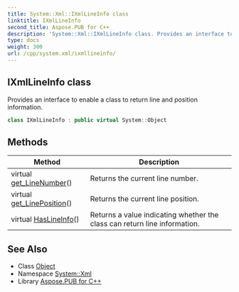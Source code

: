 ```yaml
---
title: System::Xml::IXmlLineInfo class
linktitle: IXmlLineInfo
second_title: Aspose.PUB for C++
description: 'System::Xml::IXmlLineInfo class. Provides an interface to enable a class to return line and position information in C++.'
type: docs
weight: 300
url: /cpp/system.xml/ixmllineinfo/
---
```

## IXmlLineInfo class


Provides an interface to enable a class to return line and position information.

```cpp
class IXmlLineInfo : public virtual System::Object
```

## Methods

| Method | Description |
| --- | --- |
| virtual [get_LineNumber](./get_linenumber/)() | Returns the current line number. |
| virtual [get_LinePosition](./get_lineposition/)() | Returns the current line position. |
| virtual [HasLineInfo](./haslineinfo/)() | Returns a value indicating whether the class can return line information. |
## See Also

* Class [Object](../../system/object/)
* Namespace [System::Xml](../)
* Library [Aspose.PUB for C++](../../)
